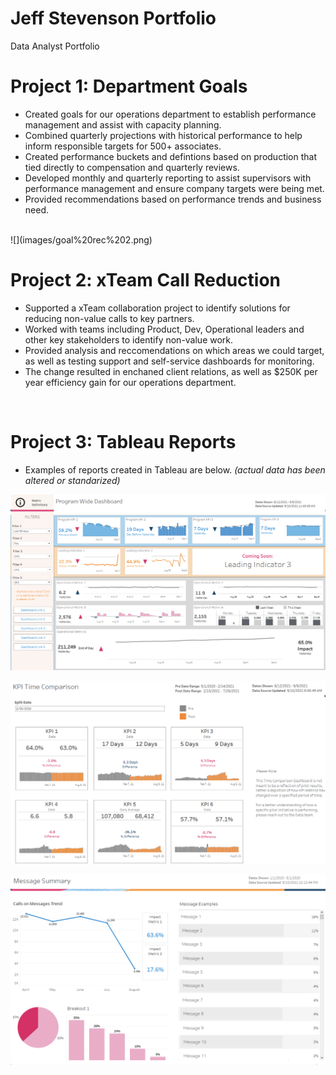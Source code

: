 # Jeff Stevenson Portfolio
Data Analyst Portfolio


# Project 1: Department Goals
* Created goals for our operations department to establish performance management and assist with capacity planning.
* Combined quarterly projections with historical performance to help inform responsible targets for 500+ associates.
* Created performance buckets and defintions based on production that tied directly to compensation and quarterly reviews.
* Developed monthly and quarterly reporting to assist supervisors with performance management and ensure company targets were being met.
* Provided recommendations based on performance trends and business need.  
<br/>
![](images/goal%20rec%202.png)
<br/>

# Project 2: xTeam Call Reduction
* Supported a xTeam collaboration project to identify solutions for reducing non-value calls to key partners.
* Worked with teams including Product, Dev, Operational leaders and other key stakeholders to identify non-value work.
* Provided analysis and reccomendations on which areas we could target, as well as testing support and self-service dashboards for monitoring.
* The change resulted in enchaned client relations, as well as $250K per year efficiency gain for our operations department.

<br/>

# Project 3: Tableau Reports
* Examples of reports created in Tableau are below. 
*(actual data has been altered or standarized)*

![](images/Program%20Wide.png)
<br/>

![](images/Time%20comparison.png)
<br/>

![](images/Message%20Summary.png)
